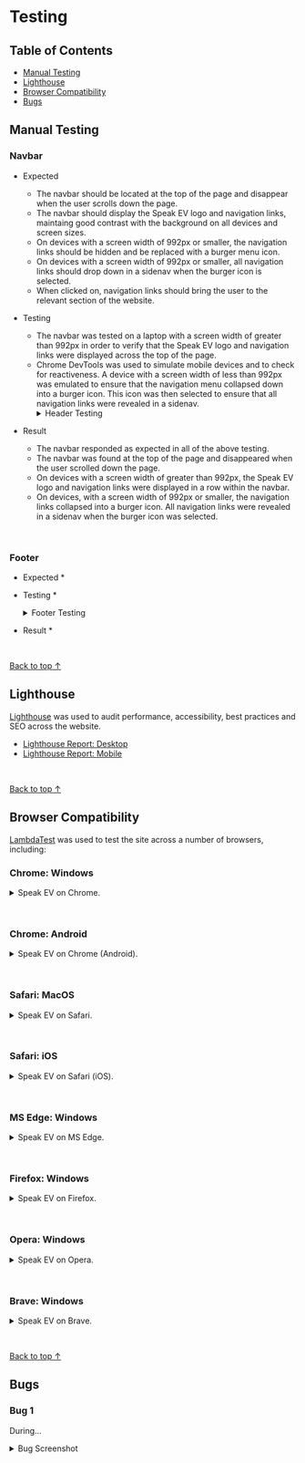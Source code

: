 # Testing 

## Table of Contents   
* [Manual Testing](#manual-testing)
* [Lighthouse](#lighthouse)
* [Browser Compatibility](#browser-compatibility)
* [Bugs](#bugs)

## Manual Testing

### Navbar
* Expected
  * The navbar should be located at the top of the page and disappear when the user scrolls down the page. 
  * The navbar should display the Speak EV logo and navigation links, maintaing good contrast with the background on all devices and screen sizes.
  * On devices with a screen width of 992px or smaller, the navigation links should be hidden and be replaced with a burger menu icon.
  * On devices with a screen width of 992px or smaller, all navigation links should drop down in a sidenav when the burger icon is selected.
  * When clicked on, navigation links should bring the user to the relevant section of the website.

* Testing
  * The navbar was tested on a laptop with a screen width of greater than 992px in order to verify that the Speak EV logo and navigation links were displayed across the top of the page.
  * Chrome DevTools was used to simulate mobile devices and to check for reactiveness. A device with a screen width of less than 992px was emulated to ensure that the navigation menu collapsed down into a burger icon. This icon was then selected to ensure that all navigation links were revealed in a sidenav.
    <details><summary>Header Testing</summary>
      <img src="#">
    </details>

* Result
  * The navbar responded as expected in all of the above testing.
  * The navbar was found at the top of the page and disappeared when the user scrolled down the page.
  * On devices with a screen width of greater than 992px, the Speak EV logo and navigation links were displayed in a row within the navbar.
  * On devices, with a screen width of 992px or smaller, the navigation links collapsed into a burger icon. All navigation links were revealed in a sidenav when the burger icon was selected.

&nbsp;

### Footer

  * Expected
    * 

  * Testing
    * 
      <details><summary>Footer Testing</summary>
        <img src="#">
      </details>

  * Result
    * 

&nbsp;

[Back to top &uarr;](#testing)

## Lighthouse
[Lighthouse](https://developer.chrome.com/docs/lighthouse/overview/) was used to audit performance, accessibility, best practices and SEO across the website.

  * [Lighthouse Report: Desktop](#)
  * [Lighthouse Report: Mobile](#)

&nbsp;

[Back to top &uarr;](#testing)

## Browser Compatibility

[LambdaTest](https://www.lambdatest.com/) was used to test the site across a number of browsers, including:

### Chrome: Windows
  <details><summary>Speak EV on Chrome.</summary>
  <img src="#" alt="Website on Chrome browser">
  </details>
  
  &nbsp;

  ### Chrome: Android
  <details><summary>Speak EV on Chrome (Android).</summary>
  <img src="#" alt="Website on Chrome (Android) browser">
  </details>

  &nbsp;

  ### Safari: MacOS
  <details><summary>Speak EV on Safari.</summary>
  <img src="#" alt="Website on Safari browser">
  </details>

  &nbsp;

  ### Safari: iOS
  <details><summary>Speak EV on Safari (iOS).</summary>
  <img src="#" alt="Website on Safari (iOS) browser">
  </details>

  &nbsp;

  ### MS Edge: Windows
  <details><summary>Speak EV on MS Edge.</summary>
  <img src="#" alt="Website on MS Edge browser">
  </details>

  &nbsp;

  ### Firefox: Windows
  <details><summary>Speak EV on Firefox.</summary>
  <img src="#" alt="Website on Firefox browser">
  </details>

  &nbsp;

  ### Opera: Windows
  <details><summary>Speak EV on Opera.</summary>
  <img src="#" alt="Website on Opera browser">
  </details>

  &nbsp;

  ### Brave: Windows
  <details><summary>Speak EV on Brave.</summary>
  <img src="#" alt="Website on Brave browser">
  </details>


&nbsp;

[Back to top &uarr;](#testing)

## Bugs

### Bug 1
  During...

  <details><summary>Bug Screenshot</summary>
  <img src="#>
  </details>

  &nbsp;

### Bug 2
  During...

  <details><summary>Bug Screenshot</summary>
  <img src="#>
  </details>

  &nbsp;

[Back to top &uarr;](#testing)

[Back to README.md doc](README.md)